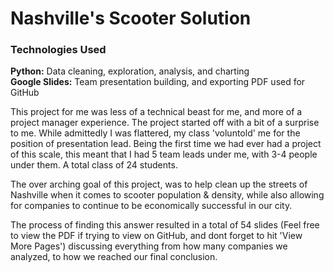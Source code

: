 # Nashville's Scooter Solution

### Technologies Used
<b>Python:</b> Data cleaning, exploration, analysis, and charting  
<b>Google Slides:</b> Team presentation building, and exporting PDF used for GitHub

This project for me was less of a technical beast for me, and more of a project manager experience. The project started off with a bit of a surprise to me. While admittedly I was flattered, my class 'voluntold' me for the position of presentation lead. Being the first time we had ever had a project of this scale, this meant that I had 5 team leads under me, with 3-4 people under them. A total class of 24 students.

The over arching goal of this project, was to help clean up the streets of Nashville when it comes to scooter population & density, while also allowing for companies to continue to be economically successful in our city. 

The process of finding this answer resulted in a total of 54 slides (Feel free to view the PDF if trying to view on GitHub, and dont forget to hit 'View More Pages') discussing everything from how many companies we analyzed,  to how we reached our final conclusion.


